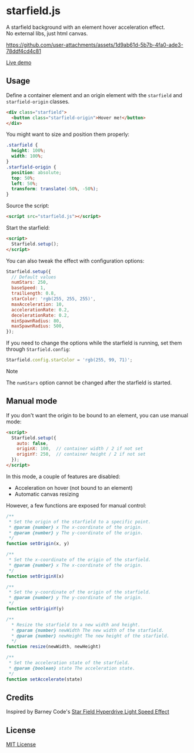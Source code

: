 # starfield.js
A starfield background with an element hover acceleration effect.\
No external libs, just html canvas.

https://github.com/user-attachments/assets/1d9ab61d-5b7b-4fa0-ade3-78ddf4cd4c81

[Live demo](https://annikav9.github.io/starfield.js)

## Usage
Define a container element and an origin element with the `starfield` and `starfield-origin` classes.
```html
<div class="starfield">
  <button class="starfield-origin">Hover me!</button>
</div>
```
You might want to size and position them properly:
```css
.starfield {
  height: 100%;
  width: 100%;
}
.starfield-origin {
  position: absolute;
  top: 50%;
  left: 50%;
  transform: translate(-50%, -50%);
}
```
Source the script:
```html
<script src="starfield.js"></script>
```
Start the starfield:
```html
<script>
  Starfield.setup();
</script>
```
You can also tweak the effect with configuration options:
```javascript
Starfield.setup({
  // Default values
  numStars: 250,
  baseSpeed: 1,
  trailLength: 0.8,
  starColor: 'rgb(255, 255, 255)',
  maxAcceleration: 10,
  accelerationRate: 0.2,
  decelerationRate: 0.2,
  minSpawnRadius: 80,
  maxSpawnRadius: 500,
});
```
If you need to change the options while the starfield is running, set them through `Starfield.config`:
```javascript
Starfield.config.starColor = 'rgb(255, 99, 71)';
```
> [!NOTE]
> The `numStars` option cannot be changed after the starfield is started.

## Manual mode
If you don't want the origin to be bound to an element, you can use manual mode:
```html
<script>
  Starfield.setup({
    auto: false,
    originX: 100,  // container width / 2 if not set
    originY: 250,  // container height / 2 if not set
  });
</script>
```
In this mode, a couple of features are disabled:
- Acceleration on hover (not bound to an element)
- Automatic canvas resizing

However, a few functions are exposed for manual control:
```javascript
/**
 * Set the origin of the starfield to a specific point.
 * @param {number} x The x-coordinate of the origin.
 * @param {number} y The y-coordinate of the origin.
 */
function setOrigin(x, y)
```
```javascript
/**
 * Set the x-coordinate of the origin of the starfield.
 * @param {number} x The x-coordinate of the origin.
 */
function setOriginX(x)
```
```javascript
/**
 * Set the y-coordinate of the origin of the starfield.
 * @param {number} y The y-coordinate of the origin.
 */
function setOriginY(y)
```
```javascript
/**
  * Resize the starfield to a new width and height.
  * @param {number} newWidth The new width of the starfield.
  * @param {number} newHeight The new height of the starfield.
  */
function resize(newWidth, newHeight)
```
```javascript
/**
 * Set the acceleration state of the starfield.
 * @param {boolean} state The acceleration state.
 */
function setAccelerate(state)
```

## Credits
Inspired by Barney Code's [Star Field Hyperdrive Light Speed Effect](https://www.youtube.com/watch?v=p0I5bNVcYP8)

## License
[MIT License](/LICENSE)
